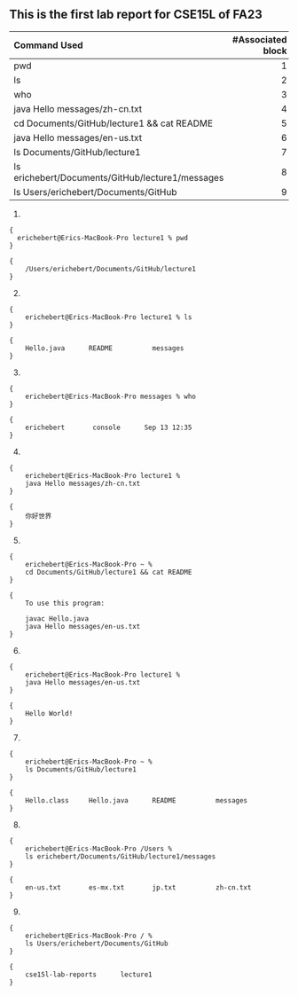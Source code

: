## This is the first lab report for CSE15L of FA23

| Command Used      | #Associated block | 
| :---------------  | ----------------: |
| pwd                                              | 1  | 
| ls                                               | 2  | 
| who                                              | 3  |    
| java Hello messages/zh-cn.txt                    | 4  |
| cd Documents/GitHub/lecture1 && cat README       | 5  |   
| java Hello messages/en-us.txt                    | 6  |
| ls Documents/GitHub/lecture1                     | 7  |
| ls erichebert/Documents/GitHub/lecture1/messages | 8  |
| ls Users/erichebert/Documents/GitHub             | 9  |

1. 
```
{
  erichebert@Erics-MacBook-Pro lecture1 % pwd
}
```
```
{
    /Users/erichebert/Documents/GitHub/lecture1
}
```
2. 
```
{
    erichebert@Erics-MacBook-Pro lecture1 % ls
}
```
```
{
    Hello.java      README          messages
}
```
3. 
```
{
    erichebert@Erics-MacBook-Pro messages % who
}
```
```
{
    erichebert       console      Sep 13 12:35 
}
```
4. 
```
{
    erichebert@Erics-MacBook-Pro lecture1 % 
    java Hello messages/zh-cn.txt 
}
```
```
{
    你好世界
}
```
5. 
```
{
    erichebert@Erics-MacBook-Pro ~ % 
    cd Documents/GitHub/lecture1 && cat README
}
```
```
{
    To use this program:

    javac Hello.java
    java Hello messages/en-us.txt
}
```

6. 
```
{
    erichebert@Erics-MacBook-Pro lecture1 % 
    java Hello messages/en-us.txt 
}
```
```
{
    Hello World!
}
```


7. 
```
{
    erichebert@Erics-MacBook-Pro ~ % 
    ls Documents/GitHub/lecture1 
}
```
```
{
    Hello.class     Hello.java      README          messages
}
```

8. 
```
{
    erichebert@Erics-MacBook-Pro /Users % 
    ls erichebert/Documents/GitHub/lecture1/messages
}
```
```
{
    en-us.txt       es-mx.txt       jp.txt          zh-cn.txt
}
```

9. 
```
{
    erichebert@Erics-MacBook-Pro / % 
    ls Users/erichebert/Documents/GitHub 
}
```
```
{
    cse15l-lab-reports      lecture1
}
```